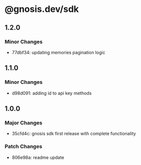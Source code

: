 # @gnosis.dev/sdk

## 1.2.0

### Minor Changes

- 77dbf34: updating memories pagination logic

## 1.1.0

### Minor Changes

- d98d091: adding id to api key methods

## 1.0.0

### Major Changes

- 35cfd4c: gnosis sdk first release with complete functionality

### Patch Changes

- 806e98a: readme update
